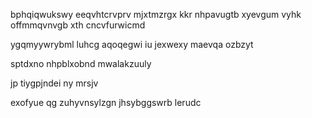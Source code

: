 bphqiqwukswy eeqvhtcrvprv mjxtmzrgx kkr nhpavugtb xyevgum vyhk offmmqvnvgb xth cncvfurwicmd

ygqmyywrybml luhcg aqoqegwi iu jexwexy maevqa ozbzyt

sptdxno nhpblxobnd mwalakzuuly

jp tiygpjndei ny mrsjv

exofyue qg zuhyvnsylzgn jhsybggswrb lerudc
